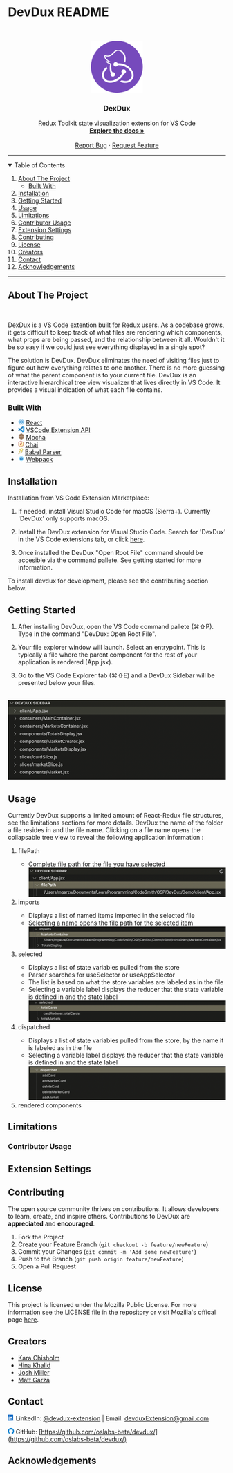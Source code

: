 <!-- DEXDUX README -->
# DevDux README
<!-- PROJECT LOGO -->
<br />
<p align="center">
  <a href="https://github.com/oslabs-beta/DevDux">
    <img src="devdux/media/devdux.png" alt="Logo" height="120">
  </a>

  <h3 align="center">DexDux</h3>

  <p align="center">
    Redux Toolkit state visualization extension for VS Code
    <br />
    <a href="https://github.com/oslabs-beta/DevDux"><strong>Explore the docs »</strong></a>
    <br />
    <br />
    <a href="https://github.com/oslabs-beta/DevDux/issues">Report Bug</a>
    ·
    <a href="https://github.com/oslabs-beta/DevDux/issues">Request Feature</a>
  </p>
    <!-- BADGES -->
  <!-- <p align="center"> -->
    <!-- VSCode Version -->
    <!-- <a href="..."><img alt="Visual Studio Marketplace Version" src="..."></a> -->
    <!-- VSCode Installs -->
    <!-- <a href="..."><img alt="Visual Studio Marketplace Installs" src=".."></a> -->
    <!-- STARS -->
    <!-- <a href="..."><img alt="GitHub Repo stars" src="..."></a> -->
    <!-- FORKS -->
    <!-- <a href="..."><img alt="GitHub forks" src="..."></a> -->
    <!-- GITHUB RELEASE VERSION -->
    <!-- <a href="https://github.com/oslabs-beta/sapling/releases"><img alt="GitHub release (latest by date including pre-releases)" src="https://img.shields.io/github/v/release/oslabs-beta/sapling?include_prereleases"></a> -->
    <!-- <br> -->
    <!-- BUILD STATUS -->
    <!-- <a href="..."><img alt="master CI/CD workflow status" src="..."></a>
    <a href="https://github.com/oslabs-beta/sapling/actions/workflows/dev.yml"><img alt="dev CI workflow status" src="..."></a>
    <img alt="Vercel Web deployments" src="..."> -->
    <!-- LICENSE -->
    <!-- <a href="https://github.com/oslabs-beta/sapling/blob/master/LICENSE"><img alt="GitHub" src="https://img.shields.io/github/license/oslabs-beta/sapling"></a> -->
    <!-- CONTRIBUTIONS -->
    <!-- <a href="https://github.com/oslabs-beta/sapling/blob/master/README.md"><img alt="Contributions" src="https://img.shields.io/badge/contributors-welcome-brightgreen"></a> -->
  </p>
</p>

<hr>

<!-- TABLE OF CONTENTS -->
<details open="open">
  <summary>Table of Contents</summary>
  <ol>
    <li>
      <a href="#about-the-project">About The Project</a>
      <ul>
        <li><a href="#built-with">Built With</a></li>
      </ul>
    </li>
    <li><a href="#installation">Installation</a></li>
    <li>
      <a href="#getting-started">Getting Started</a></li>
    <li><a href="#usage">Usage</a>
    <li><a href="#limitations">Limitations</a>
    <li><a href="#contributor-usage">Contributor Usage</a></li>
    <li><a href="#extension-settings">Extension Settings</a></li>
    <li><a href="#contributing">Contributing</a></li>
    <li><a href="#license">License</a></li>
    <li><a href="#creators">Creators</a></li>
    <li><a href="#contact">Contact</a></li>
    <li><a href="#acknowledgements">Acknowledgements</a></li>
  </ol>
</details>

<hr>

## About The Project

<p align="center">
  <!-- <img> add gif here -->
</p>
<br/>

DexDux is a VS Code extention built for Redux users. As a codebase grows, it gets difficult to keep track of what files are rendering which components, what props are being passed, and the relationship between it all. Wouldn't it be so easy if we could just see everything displayed in a single spot?

The solution is DevDux. DevDux eliminates the need of visiting files just to figure out how everything relates to one another. There is no more guessing of what the parent component is to your current file. DevDux is an interactive hierarchical tree view visualizer that lives directly in VS Code. It provides a visual indication of what each file contains.

### Built With

- [<img style="height: 1em;" src="devdux/media/react-brands.png">](https://reactjs.org/) [React](https://reactjs.org/)
- [<img style="height: 1em;" src="devdux/media/vscode.png">](https://code.visualstudio.com/api) [VSCode Extension API](https://code.visualstudio.com/api)
- [<img style="height: 1em;" src="devdux/media/mochajs-icon.png">](https://mochajs.org/) [Mocha](https://mochajs.org/)
- [<img style="height: 1em;" src="devdux/media/chai_icon.png">](https://www.chaijs.com/) [Chai](https://www.chaijs.com/)
- [<img style="height: 1em;" src="devdux/media/babel-logo-minimal.png">](https://babeljs.io/docs/en/babel-parser) [Babel Parser](https://babeljs.io/docs/en/babel-parser)
- [<img style="height: 1em;" src="devdux/media/webpack.png">](https://webpack.js.org/) [Webpack](https://webpack.js.org/)

## Installation

Installation from VS Code Extension Marketplace:

1. If needed, install Visual Studio Code for macOS (Sierra+). Currently 'DevDux' only supports macOS.

2. Install the DevDux extension for Visual Studio Code. Search for 'DexDux' in the VS Code extensions tab, or click [here](https://marketplace.visualstudio.com/items?itemName=DevDux.DevDux).

3. Once installed the DevDux "Open Root File" command should be accesible via the command pallete. See getting started for more information.

To install devdux for development, please see the contributing section below.

## Getting Started

1. After installing DevDux, open the VS Code command pallete (⌘⇧P). Type in the command "DevDux: Open Root File".

2. Your file explorer window will launch. Select an entrypoint. This is typically a file where the parent component for the rest of your application is rendered (App.jsx).

3. Go to the VS Code Explorer tab (⌘⇧E) and a DevDux Sidebar will be presented below your files.
<br/><br/>
<img src="devdux/media/screenshots-for-readme/sideBarExample.png">

## Usage
Currently DevDux supports a limited amount of React-Redux file structures, see the limitations sections for more details. DevDux the name of the folder a file resides in and the file name. Clicking on a file name opens the collapsable tree view to reveal the following application information :
<ol>
  <li> filePath </li>
  <ul>
    <li>Complete file path for the file you have selected</li>
    <img  src="devdux/media/screenshots-for-readme/filePathExample.png">
  </ul>
  <li> imports </li>
    <ul>
      <li>Displays a list of named items imported in the selected file</li>
      <li>Selecting a name opens the file path for the selected item</li>
      <img  src="devdux/media/screenshots-for-readme/importsExample.png">
    </ul>
  <li> selected </li>
    <ul>
      <li>Displays a list of state variables pulled from the store</li>
      <li>Parser searches for useSelector or useAppSelector</li>
      <li>The list is based on what the store variables are labeled as in the file</li>
      <li>Selecting a variable label displays the reducer that the state variable is defined in and the state label</li>
      <img  src="devdux/media/screenshots-for-readme/selectedExample.png">
    </ul>
  <li> dispatched </li>
    <ul>
      <li>Displays a list of state variables pulled from the store, by the name it is labeled as in the file</li>
      <li>Selecting a variable label displays the reducer that the state variable is defined in and the state label</li>
      <img  src="devdux/media/screenshots-for-readme/dispatchedExample.png">
    </ul>
  <li> rendered components</li>
</ol>


## Limitations

### Contributor Usage

## Extension Settings

## Contributing

The open source community thrives on contributions. It allows developers to learn, create, and inspire others. Contributions to DevDux are **appreciated** and **encouraged**.

1. Fork the Project
2. Create your Feature Branch (`git checkout -b feature/newFeature`)
3. Commit your Changes (`git commit -m 'Add some newFeature'`)
4. Push to the Branch (`git push origin feature/newFeature`)
5. Open a Pull Request

## License
This project is licensed under the Mozilla Public License. For more information see the LICENSE file in the repository or visit Mozilla's offical page [here](https://www.mozilla.org/en-US/MPL/).
## Creators

- [Kara Chisholm](https://github.com/kkchis)
- [Hina Khalid](https://github.com/hina-khalid)
- [Josh Miller](https://github.com/jshbmllr)
- [Matt Garza](https://github.com/mattg614)

## Contact

[<img style="height: 1em; width: 1em;" src="devdux/media/linkedin.svg">]() LinkedIn: [@devdux-extension](https://www.linkedin.com/company/devdux-extension/) | Email: devduxExtension@gmail.com

[<img style="height: 1em; width: 1em;" src="devdux/media/github-icon.png">]() GitHub: [https://github.com/oslabs-beta/devdux/](https://github.com/oslabs-beta/devdux/)

## Acknowledgements
